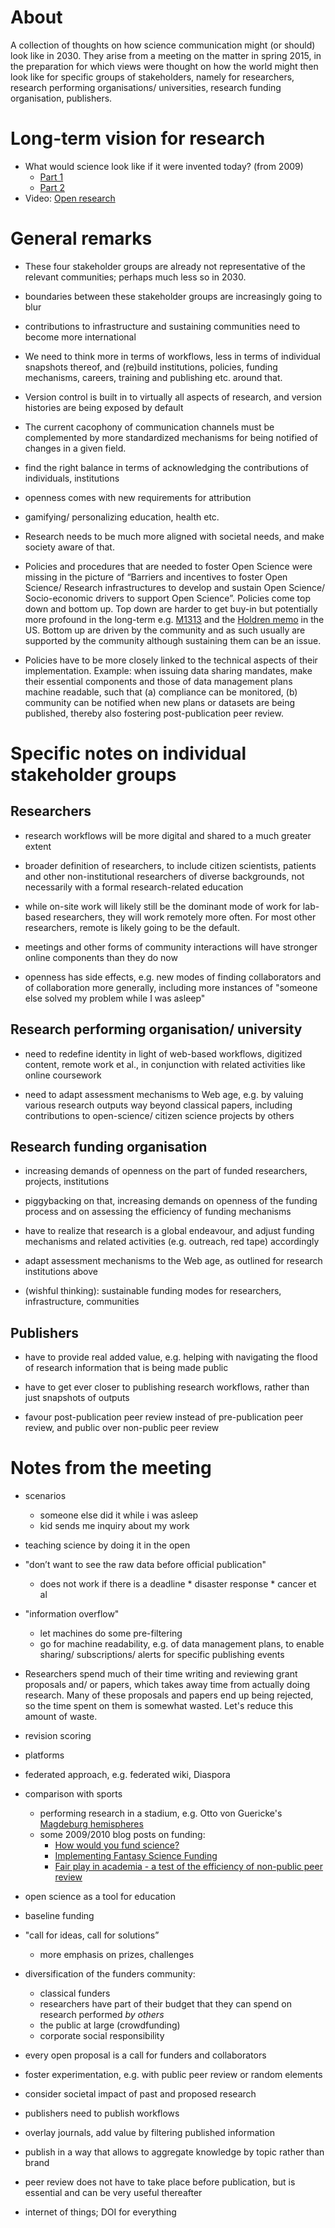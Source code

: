 # About
A collection of thoughts on how science communication might (or should) look like in 2030. They arise from a meeting on the matter in spring 2015, in the preparation for which views were thought on how the world might then look like for specific groups of stakeholders, namely for researchers, research performing organisations/ universities, research funding organisation, publishers.

# Long-term vision for research

* What would science look like if it were invented today? (from 2009)
  * [Part 1](http://ways.org/en/blogs/2009/jun/29/what_would_science_look_like_if_it_were_invented_today)
  * [Part 2](http://ways.org/en/blogs/2009/sep/29/what_would_science_look_like_if_it_were_invented_today_part_ii_knowledge_structuring)
* Video: [Open research](https://www.youtube.com/watch?v=LwW1-X3glak)

# General remarks

* These four stakeholder groups are already not representative of the relevant communities; perhaps much less so in 2030.

* boundaries between these stakeholder groups are increasingly going to blur

* contributions to infrastructure and sustaining communities need to become more international

* We need to think more in terms of workflows, less in terms of individual snapshots thereof, and (re)build institutions, policies, funding mechanisms, careers, training and publishing etc. around that.

* Version control is built in to virtually all aspects of research, and version histories are being exposed by default

* The current cacophony of communication channels must be complemented by more standardized mechanisms for being notified of changes in a given field.

* find the right balance in terms of acknowledging the contributions of
individuals, institutions

* openness comes with new requirements for attribution

* gamifying/ personalizing education, health etc.

* Research needs to be much more aligned with societal needs, and make society aware of that.

* Policies and procedures that are needed to foster Open Science were missing in the picture of “Barriers and incentives to foster Open Science/ Research infrastructures to develop and sustain Open Science/ Socio-economic drivers to support Open Science”. Policies come top down and bottom up. Top down are harder to get buy-in but potentially
more profound in the long-term e.g. [M1313](https://www.whitehouse.gov/sites/default/files/omb/memoranda/2013/m-13-13.pdf) and the [Holdren memo](https://www.whitehouse.gov/sites/default/files/microsites/ostp/ostp_public_access_memo_2013.pdf) in the US. Bottom up are driven by the community and as such usually are supported by the community although sustaining them can be an issue.

* Policies have to be more closely linked to the technical aspects of their implementation. Example: when issuing data sharing mandates, make their essential components and those of data management plans machine readable, such that (a) compliance can be monitored, (b) community can be notified when new plans or datasets are being
published, thereby also fostering post-publication peer review.



# Specific notes on individual stakeholder groups

## Researchers

* research workflows will be more digital and shared to a much greater extent

* broader definition of researchers, to include citizen scientists,
patients and other non-institutional researchers of diverse
backgrounds, not necessarily with a formal research-related education

* while on-site work will likely still be the dominant mode of work
for lab-based researchers, they will work remotely more often. For
most other researchers, remote is likely going to be the default.

* meetings and other forms of community interactions will have
stronger online components than they do now

* openness has side effects, e.g. new modes of finding collaborators
and of collaboration more generally, including more instances of
"someone else solved my problem while I was asleep"


## Research performing organisation/ university

* need to redefine identity in light of web-based workflows,
digitized content, remote work et al., in conjunction with related
activities like online coursework

* need to adapt assessment mechanisms to Web age, e.g. by valuing
various research outputs way beyond classical papers, including
contributions to open-science/ citizen science projects by others


## Research funding organisation

* increasing demands of openness on the part of funded researchers,
projects, institutions

* piggybacking on that, increasing demands on openness of the funding
process and on assessing the efficiency of funding mechanisms

* have to realize that research is a global endeavour, and adjust
funding mechanisms and related activities (e.g. outreach, red tape)
accordingly

* adapt assessment mechanisms to the Web age, as outlined for
research institutions above

* (wishful thinking): sustainable funding modes for researchers,
infrastructure, communities


## Publishers

* have to provide real added value, e.g. helping with navigating the
flood of research information that is being made public

* have to get ever closer to publishing research workflows, rather
than just snapshots of outputs

* favour post-publication peer review instead of pre-publication peer
review, and public over non-public peer review

# Notes from the meeting

* scenarios
  * someone else did it while i was asleep
  * kid sends me inquiry about my work
* teaching science by doing it in the open

* "don’t want to see the raw data before official publication"
  * does not work if there is a deadline
		  * disaster response
		  * cancer et al

* "information overflow"
  * let machines do some pre-filtering	
  * go for machine readability, e.g. of data management plans, to enable sharing/ subscriptions/ alerts for specific publishing events

* Researchers spend much of their time writing and reviewing grant proposals and/ or papers, which takes away time from actually doing research. Many of these proposals and papers end up being rejected, so the time spent on them is somewhat wasted. Let's reduce this amount of waste.

* revision scoring

* platforms

* federated approach, e.g. federated wiki, Diaspora

* comparison with sports
  * performing research in a stadium, e.g. Otto von Guericke's [Magdeburg hemispheres](https://en.wikipedia.org/wiki/Magdeburg_hemispheres)
  * some 2009/2010 blog posts on funding:
    * [How would you fund science?](http://ways.org/en/blogs/2010/mar/15/how_would_you_fund_science) 
    * [Implementing Fantasy Science Funding](http://ways.org/en/blogs/2009/may/24/implementing_fantasy_science_funding)
    * [Fair play in academia - a test of the efficiency of non-public peer review](http://ways.org/en/blogs/2010/mar/15/fair_play_in_academia_a_test_of_the_efficiency_of_nonpublic_peer_review)

* open science as a tool for education

* baseline funding

* "call for ideas, call for solutions”
  * more emphasis on prizes, challenges


* diversification of the funders community:
  * classical funders
  * researchers have part of their budget that they can spend on research performed _by others_
  * the public at large (crowdfunding)
  * corporate social responsibility

* every open proposal is a call for funders and collaborators

* foster experimentation, e.g. with public peer review or random elements

* consider societal impact of past and proposed research


* publishers need to publish workflows

* overlay journals, add value by filtering published information

* publish in a way that allows to aggregate knowledge by topic rather than brand

* peer review does not have to take place before publication, but is essential and can be very useful thereafter

* internet of things; DOI for everything


